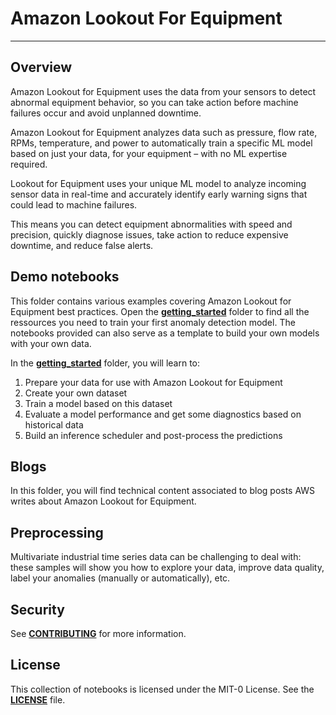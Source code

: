 # Amazon Lookout For Equipment
---

## Overview

Amazon Lookout for Equipment uses the data from your sensors to detect abnormal equipment behavior, so you can take action before machine failures occur and avoid unplanned downtime.

Amazon Lookout for Equipment analyzes data such as pressure, flow rate, RPMs, temperature, and power to automatically train a specific ML model based on just your data, for your equipment – with no ML expertise required.

Lookout for Equipment uses your unique ML model to analyze incoming sensor data in real-time and accurately identify early warning signs that could lead to machine failures.

This means you can detect equipment abnormalities with speed and precision, quickly diagnose issues, take action to reduce expensive downtime, and reduce false alerts.

## Demo notebooks
This folder contains various examples covering Amazon Lookout for Equipment best
practices. Open the **[getting_started](getting_started)** folder to find all the
ressources you need to train your first anomaly detection model. The notebooks 
provided can also serve as a template to build your own models with your own data.

In the **[getting_started](getting_started)** folder, you will learn to:

1. Prepare your data for use with Amazon Lookout for Equipment
2. Create your own dataset
3. Train a model based on this dataset
4. Evaluate a model performance and get some diagnostics based on historical data
5. Build an inference scheduler and post-process the predictions

## Blogs

In this folder, you will find technical content associated to blog posts
AWS writes about Amazon Lookout for Equipment.

## Preprocessing

Multivariate industrial time series data can be challenging to deal
with: these samples will show you how to explore your data, improve
data quality, label your anomalies (manually or automatically), etc.

## Security

See [**CONTRIBUTING**](CONTRIBUTING.md#security-issue-notifications) for more information.

## License

This collection of notebooks is licensed under the MIT-0 License. See the
[**LICENSE**](LICENSE) file.